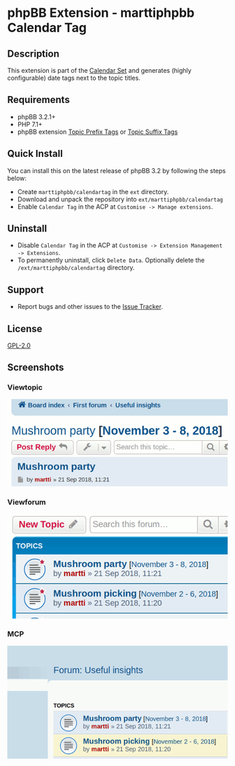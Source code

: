 # phpBB Extension - marttiphpbb Calendar Tag

## Description

This extension is part of the [Calendar Set](https://github.com/marttiphpbb/phpbb-ext-calendarmono) and generates (highly configurable) date tags next to the topic titles.

## Requirements

* phpBB 3.2.1+
* PHP 7.1+
* phpBB extension [Topic Prefix Tags](https://github.com/marttiphpbb/phpbb-ext-topicprefixtags) or [Topic Suffix Tags](https://github.com/marttiphpbb/phpbb-ext-topicsuffixtags)

## Quick Install

You can install this on the latest release of phpBB 3.2 by following the steps below:

* Create `marttiphpbb/calendartag` in the `ext` directory.
* Download and unpack the repository into `ext/marttiphpbb/calendartag`
* Enable `Calendar Tag` in the ACP at `Customise -> Manage extensions`.

## Uninstall

* Disable `Calendar Tag` in the ACP at `Customise -> Extension Management -> Extensions`.
* To permanently uninstall, click `Delete Data`. Optionally delete the `/ext/marttiphpbb/calendartag` directory.

## Support

* Report bugs and other issues to the [Issue Tracker](https://github.com/marttiphpbb/phpbb-ext-calendartag/issues).

## License

[GPL-2.0](license.txt)

## Screenshots

### Viewtopic

![Viewtopic](doc/viewtopic.png)

### Viewforum

![Viewforum](doc/viewforum.png)

### MCP

![MCP](doc/mcp.png)
